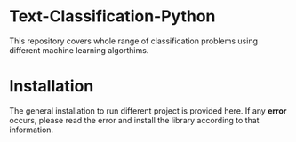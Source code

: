 # Text-Classification-Python

This repository covers whole range of classification problems using different machine learning algorthims.

# Installation
The general installation to run different project is provided here. If any **error** occurs, please read the error and install the library according to that information.
